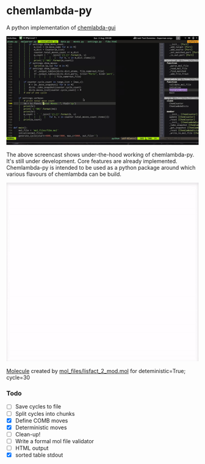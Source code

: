 # chemlambda-py
A python implementation of [chemlabda-gui](https://github.com/chorasimilarity/chemlambda-gui/blob/gh-pages/dynamic/README.md)

![Screencast](out.gif)

The above screencast shows under-the-hood working of chemlambda-py. It's still
under development. Core features are already implemented. Chemlambda-py is 
intended to be used as a python package around which various flavours of chemlambda 
can be build.

![Animation](mol.gif)

[Molecule](https://raw.githubusercontent.com/4lhc/chemlambda-py/master/mol_files/lisfact_2_mod.html) 
created by [mol_files/lisfact_2_mod.mol](https://raw.githubusercontent.com/4lhc/chemlambda-py/master/mol_files/lisfact_2_mod.mol)
for deteministic=True; cycle=30


### Todo
- [ ] Save cycles to file
- [ ] Split cycles into chunks
- [x] Define COMB moves
- [x] Deterministic moves
- [ ] Clean-up!
- [ ] Write a formal mol file validator
- [ ] HTML output
- [x] sorted table stdout

